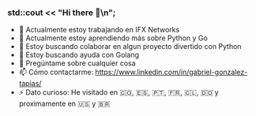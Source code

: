 ### std::cout << "Hi there 👋\n";


- 🔭 Actualmente estoy trabajando en IFX Networks
- 🌱 Actualmente estoy aprendiendo más sobre Python y Go
- 👯 Estoy buscando colaborar en algun proyecto divertido con Python
- 🤔 Estoy buscando ayuda con Golang
- 💬 Pregúntame sobre cualquier cosa
- 📫 Cómo contactarme: https://www.linkedin.com/in/gabriel-gonzalez-tapias/
- ⚡ Dato curioso: He visitado en 🇨🇴, 🇪🇸, 🇵🇹, 🇫🇷, 🇨🇱, 🇩🇴 y proximamente en 🇺🇸 y 🇧🇷

<!--
**gabrielgt99/gabrielgt99** is a ✨ _special_ ✨ repository because its `README.md` (this file) appears on your GitHub profile.
**https://es.piliapp.com/emoji/list/flags/ BANDERAS


Here are some ideas to get you started:
-->

